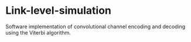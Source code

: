# Link-level-simulation
Software implementation of convolutional channel encoding and decoding using the Viterbi algorithm.
